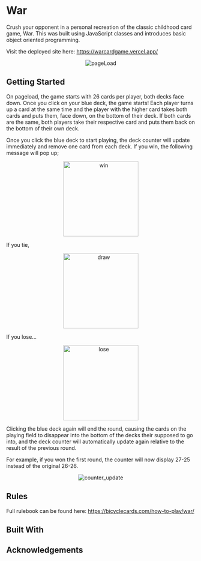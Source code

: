 # War

Crush your opponent in a personal recreation of the classic childhood card game, War. This was built using JavaScript classes and introduces basic object oriented programming.

Visit the deployed site here: https://warcardgame.vercel.app/

<p align="center"><img src="https://i.imgur.com/g1J6cLF.png" alt="pageLoad"></p>

## Getting Started

On pageload, the game starts with 26 cards per player, both decks face down. Once you click on your blue deck, the game starts! Each player turns up a card at the same time and the player with the higher card takes both cards and puts them, face down, on the bottom of their deck. If both cards are the same, both players take their respective card and puts them back on the bottom of their own deck. 

Once you click the blue deck to start playing, the deck counter will update immediately and remove one card from each deck. If you win, the following message will pop up;
<p align="center"><img src="https://i.imgur.com/kwsjriL.png" height="200" alt="win"></p>

If you tie, 
<p align="center"><img src="https://i.imgur.com/Oigvr8r.png" height="200" alt="draw"></p>

If you lose...
<p align="center"><img src="https://i.imgur.com/grNXBF6.png" height="200" alt="lose"></p>

Clicking the blue deck again will end the round, causing the cards on the playing field to disappear into the bottom of the decks their supposed to go into, and the deck counter will automatically update again relative to the result of the previous round.

For example, if you won the first round, the counter will now display 27-25 instead of the original 26-26. 
<p align="center"><img src="https://i.imgur.com/ZGYlq1N.png" alt="counter_update"></p>

## Rules

Full rulebook can be found here: https://bicyclecards.com/how-to-play/war/

## Built With

## Acknowledgements


